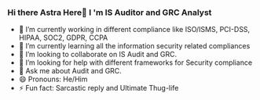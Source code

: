 ### Hi there Astra Here👋 I 'm IS Auditor and GRC Analyst 

- 🔭 I’m currently working in different compliance like ISO/ISMS, PCI-DSS, HIPAA, SOC2, GDPR, CCPA 
- 🌱 I’m currently learning all the information security related compliances
- 👯 I’m looking to collaborate on IS Audit and GRC.  
- 🤔 I’m looking for help with different frameworks for Security compliance 
- 💬 Ask me about Audit and GRC. 
- 😄 Pronouns: He/Him 
- ⚡ Fun fact: Sarcastic reply and Ultimate Thug-life
